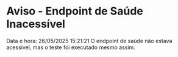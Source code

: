 # Aviso - Endpoint de Saúde Inacessível
Data e hora: 26/05/2025 15:21:21
O endpoint de saúde não estava acessível, mas o teste foi executado mesmo assim.
